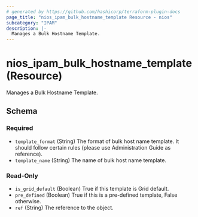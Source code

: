 ```yaml
---
# generated by https://github.com/hashicorp/terraform-plugin-docs
page_title: "nios_ipam_bulk_hostname_template Resource - nios"
subcategory: "IPAM"
description: |-
  Manages a Bulk Hostname Template.
---
```


# nios_ipam_bulk_hostname_template (Resource)

Manages a Bulk Hostname Template.



<!-- schema generated by tfplugindocs -->
## Schema

### Required

- `template_format` (String) The format of bulk host name template. It should follow certain rules (please use Administration Guide as reference).
- `template_name` (String) The name of bulk host name template.

### Read-Only

- `is_grid_default` (Boolean) True if this template is Grid default.
- `pre_defined` (Boolean) True if this is a pre-defined template, False otherwise.
- `ref` (String) The reference to the object.
